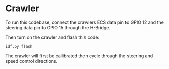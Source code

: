 # Crawler

To run this codebase, connect the crawlers ECS data pin to GPIO 12 and
the steering data pin to GPIO 15 through the H-Bridge.

Then turn on the crawler and flash this code:

```
idf.py flash
```

The crawler will first be callibrated then cycle through the steering and
speed control directions.

